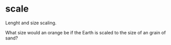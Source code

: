 # scale


Lenght and size scaling.

What size would an orange be if the Earth is scaled to the size of an grain of sand?

